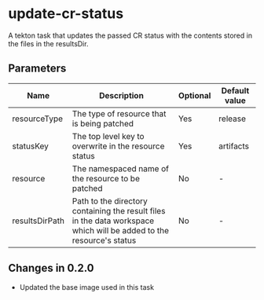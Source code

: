 # update-cr-status

A tekton task that updates the passed CR status with the contents stored in the files in the resultsDir.

## Parameters

| Name | Description | Optional | Default value |
|------|-------------|----------|---------------|
| resourceType | The type of resource that is being patched | Yes | release |
| statusKey | The top level key to overwrite in the resource status | Yes | artifacts |
| resource | The namespaced name of the resource to be patched | No | - |
| resultsDirPath | Path to the directory containing the result files in the data workspace which will be added to the resource's status | No | - |

## Changes in 0.2.0
* Updated the base image used in this task
